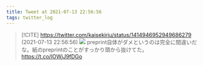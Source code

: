 ```yaml
---
title: Tweet at 2021-07-13 22:56:56
tags: twitter_log
---
```


> [!CITE] https://twitter.com/kaisekiriu/status/1414946952949686279 (2021-07-13 22:56:56)
> ![](https://twitter.com/kaisekiriu/status/1414946952949686279)
> preprint自体がダメというのは完全に間違いだな。紙のpreprintのことがすっかり頭から抜けてた。 https://t.co/lOWjJ9fDGo
